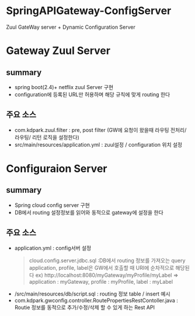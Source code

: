 # SpringAPIGateway-ConfigServer
Zuul GateWay server + Dynamic Configuration Server


# Gateway Zuul Server
## summary
- spring boot(2.4)+ netflix zuul Server 구현
- configuration에 등록된 URL만 허용하며 해당 규칙에 맞게 routing 한다
## 주요 소스
- com.kdpark.zuul.filter : pre, post filter (GW에 요청이 왔을때 라우팅 전처리/라우팅/ 리턴 로직을 설정한다)
- src/main/resources/application.yml : zuul설정 / configuration 위치 설정


# Configuraion Server
## summary
- Spring cloud config server 구현
- DB에서 routing 설정정보를 읽어와 동적으로 gateway에 설정을 한다
## 주요 소스
- application.yml : config서버 설정
  > cloud.config.server.jdbc.sql :DB에서 routing 정보를 가져오는 query  application, profile, label은 GW에서 호출할 때 URI에 순차적으로 해당된다
  > ex) http://localhost:8080/myGateway/myProfile/myLabel =>  application : myGateway, profile : myProfile, label : myLabel
- /src/main/resources/db/script.sql : routing 정보 table / insert 예시
- com.kdpark.gwconfig.controller.RoutePropertiesRestContoller.java : Routie 정보를 동적으로 추가/수정/삭제 할 수 있게 하는 Rest API

